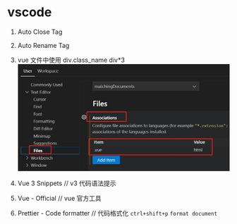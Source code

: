 # vscode

1. Auto Close Tag
2. Auto Rename Tag
3. vue 文件中使用 div.class_name div\*3
   ![看图](./plugin-1.png)

4. Vue 3 Snippets // v3 代码语法提示
5. Vue - Official // vue 官方工具
6. Prettier - Code formatter // 代码格式化 `ctrl+shift+p`  `format document`